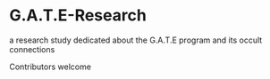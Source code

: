 # G.A.T.E-Research
a research study dedicated about the G.A.T.E program and its occult connections

Contributors welcome
